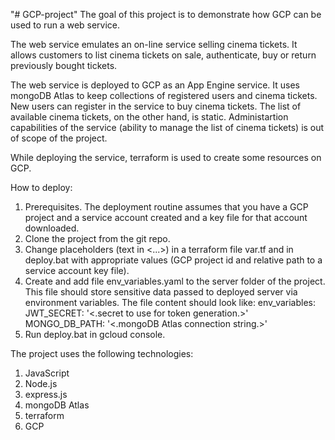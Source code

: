 "# GCP-project" 
The goal of this project is to demonstrate how GCP can be used to run a web service.

The web service emulates an on-line service selling cinema tickets.
It allows customers to list cinema tickets on sale, authenticate, buy or return previously 
bought tickets. 

The web service is deployed to GCP as an App Engine service. It uses mongoDB Atlas to keep 
collections of registered users and cinema tickets. New users can register in the service 
to buy cinema tickets. The list of available cinema tickets, on the other hand, is static. 
Administartion capabilities of the service (ability to manage the list of cinema tickets) 
is out of scope of the project.

While deploying the service, terraform is used to create some resources on GCP.

How to deploy:
1. Prerequisites. The deployment routine assumes that you have a GCP project and a service 
account created and a key file for that account downloaded.
2. Clone the project from the git repo.
3. Change placeholders (text in <...>) in a terraform file var.tf and in deploy.bat with 
appropriate values (GCP project id and relative path to a service account key file).
4. Create and add file env_variables.yaml to the server folder of the project. This file 
should store sensitive data passed to deployed server via environment variables. The file 
content should look like:
    env_variables:
        JWT_SECRET: '<.secret to use for token generation.>'
        MONGO_DB_PATH: '<.mongoDB Atlas connection string.>'
5. Run deploy.bat in gcloud console.

The project uses the following technologies:
1. JavaScript
2. Node.js
3. express.js
4. mongoDB Atlas
5. terraform
6. GCP